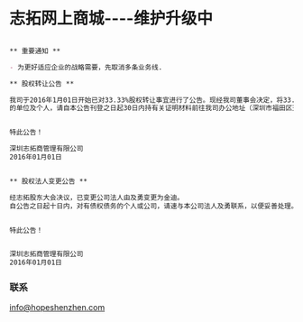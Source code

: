 # 志拓网上商城----维护升级中



```markdown

** 重要通知 **

- 为更好适应企业的战略需要，先取消多条业务线.

** 股权转让公告 **

我司于2016年1月01日开始已对33.33%股权转让事宜进行了公告。现经我司董事会决定，将33.33%股权转让给珠海分公司。凡涉及我司债权、债务（包括抵押及担保）
的单位及个人，请自本公告刊登之日起30日内持有关证明材料前往我司办公地址（深圳市福田区天安数码城创新科技广场二期泰然四路XX号）申报债权、债务，逾期后果自负。


特此公告！

深圳志拓商管理有限公司
2016年01月01日


** 股权法人变更公告 **

经志拓股东大会决议，已变更公司法人由及勇变更为金迪。
自公告之日起十日内，对有债权债务的个人或公司，请速与本公司法人及勇联系，以便妥善处理。


特此公告！


深圳志拓商管理有限公司
2016年01月01日

```
### 联系
info@hopeshenzhen.com 
